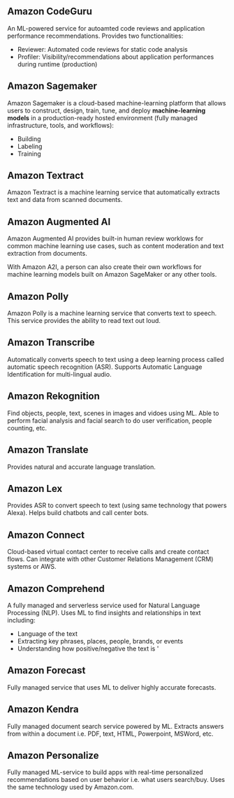 ## Amazon CodeGuru

An ML-powered service for autoamted code reviews and application performance recommendations. Provides two functionalities:

- Reviewer: Automated code reviews for static code analysis
- Profiler: Visibility/recommendations about application performances during runtime (production)

## Amazon Sagemaker

Amazon Sagemaker is a cloud-based machine-learning platform that allows users to construct, design, train, tune, and deploy **machine-learning models** in a production-ready hosted environment (fully managed infrastructure, tools, and workflows):

- Building
- Labeling
- Training

## Amazon Textract

Amazon Textract is a machine learning service that automatically extracts text and data from scanned documents.

## Amazon Augmented AI

Amazon Augmented AI provides built-in human review worklows for common machine learning use cases, such as content moderation and text extraction from documents.

With Amazon A2I, a person can also create their own workflows for machine learning models built on Amazon SageMaker or any other tools.

## Amazon Polly

Amazon Polly is a machine learning service that converts text to speech. This service provides the ability to read text out loud.

## Amazon Transcribe

Automatically converts speech to text using a deep learning process called automatic speech recognition (ASR). Supports Automatic Language Identification for multi-lingual audio.

## Amazon Rekognition

Find objects, people, text, scenes in images and vidoes using ML. Able to perform facial analysis and facial search to do user verification, people counting, etc.

## Amazon Translate

Provides natural and accurate language translation.

## Amazon Lex

Provides ASR to convert speech to text (using same technology that powers Alexa). Helps build chatbots and call center bots.

## Amazon Connect

Cloud-based virtual contact center to receive calls and create contact flows. Can integrate with other Customer Relations Management (CRM) systems or AWS.

## Amazon Comprehend

A fully managed and serverless service used for Natural Language Processing (NLP). Uses ML to find insights and relationships in text including:

- Language of the text
- Extracting key phrases, places, people, brands, or events
- Understanding how positive/negative the text is
  '

## Amazon Forecast

Fully managed service that uses ML to deliver highly accurate forecasts.

## Amazon Kendra

Fully managed document search service powered by ML. Extracts answers from within a document i.e. PDF, text, HTML, Powerpoint, MSWord, etc.

## Amazon Personalize

Fully managed ML-service to build apps with real-time personalized recommendations based on user behavior i.e. what users search/buy. Uses the same technology used by Amazon.com.
